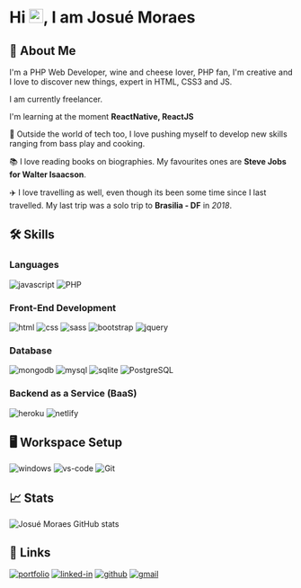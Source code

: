  <h1 align = "justify"> Hi <img src="https://media.giphy.com/media/hvRJCLFzcasrR4ia7z/giphy.gif" width="25px">, I am Josué Moraes</h1>

## 🚀 About Me 

<p align = "justify">I'm a PHP Web Developer, wine and cheese lover, PHP fan, I'm creative and I love to discover new things, expert in HTML, CSS3 and JS.</p>

I am currently freelancer.

I'm learning at the moment **ReactNative, ReactJS**

🎸 Outside the world of tech too, I love pushing myself to develop new skills ranging from bass play and cooking.

📚 I love reading books on biographies. My favourites ones are **Steve Jobs for Walter Isaacson**.

✈️ I love travelling as well, even though its been some time since I last travelled. My last trip was a solo trip to **Brasilia - DF** in _2018_.

## 🛠️ Skills

### Languages

![javascript](https://img.shields.io/badge/JavaScript-323330?style=for-the-badge&logo=javascript&logoColor=F7DF1E)
![PHP](https://img.shields.io/badge/PHP-777BB4?style=for-the-badge&logo=php&logoColor=white)


### Front-End Development

![html](https://img.shields.io/badge/HTML5-E34F26?style=for-the-badge&logo=html5&logoColor=white)
![css](https://img.shields.io/badge/CSS3-1572B6?style=for-the-badge&logo=css3&logoColor=white)
![sass](https://img.shields.io/badge/SASS-CC6699?style=for-the-badge&logo=sass&logoColor=white)
![bootstrap](https://img.shields.io/badge/Bootstrap-563D7C?style=for-the-badge&logo=bootstrap&logoColor=white)
![jquery](https://img.shields.io/badge/jQuery-0769AD?style=for-the-badge&logo=jquery&logoColor=white)

### Database

![mongodb](https://img.shields.io/badge/MongoDB-47A248?style=for-the-badge&logo=mongodb&logoColor=white)
![mysql](https://img.shields.io/badge/MySQL-00000F?style=for-the-badge&logo=mysql&logoColor=white)
![sqlite](https://img.shields.io/badge/SQLite-07405E?style=for-the-badge&logo=sqlite&logoColor=white)
![PostgreSQL](https://img.shields.io/badge/-PostgreSQL-336791?style=flat-square&logo=postgresql)

### Backend as a Service (BaaS)

![heroku](https://img.shields.io/badge/Heroku-430098?style=for-the-badge&logo=heroku&logoColor=white)
![netlify](https://img.shields.io/badge/Netlify-00C7B7?style=for-the-badge&logo=netlify&logoColor=white)

## 🖥️ Workspace Setup

![windows](https://img.shields.io/badge/Windows_10-0078D6?style=for-the-badge&logo=windows&logoColor=white)
![vs-code](https://img.shields.io/badge/VS_Code-007ACC?style=for-the-badge&logo=Visual-Studio-Code&logoColor=white)
![Git](https://img.shields.io/badge/-Git-black?style=flat-square&logo=git)


## 📈 Stats

![Josué Moraes GitHub stats](https://github-readme-stats.vercel.app/api?username=josuebm1980&show_icons=true&theme=radical)

## 🔗 Links

[![portfolio](https://img.shields.io/badge/Portfolio-003791?style=for-the-badge&logo=Planet&logoColor=white)](https://josuebm1980.github.io/portfolio-website-personal/)
[![linked-in](https://img.shields.io/badge/Linked_In-0077B5?style=for-the-badge&logo=LinkedIn&logoColor=white)](https://linkedin.com/in/josu%C3%A9-moraes-91a57a34/)
[![github](https://img.shields.io/badge/GitHub-000000?style=for-the-badge&logo=GitHub&logoColor=white)](https://github.com/josuebm1980/)
[![gmail](https://img.shields.io/badge/Gmail-D14836?style=for-the-badge&logo=Gmail&logoColor=white)](mailto:josue.sabertech@gmail.com)





















































